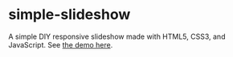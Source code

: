 simple-slideshow
================

A simple DIY responsive slideshow made with HTML5, CSS3, and JavaScript. See [the demo here](http://leemark.github.io/simple-slideshow/).

